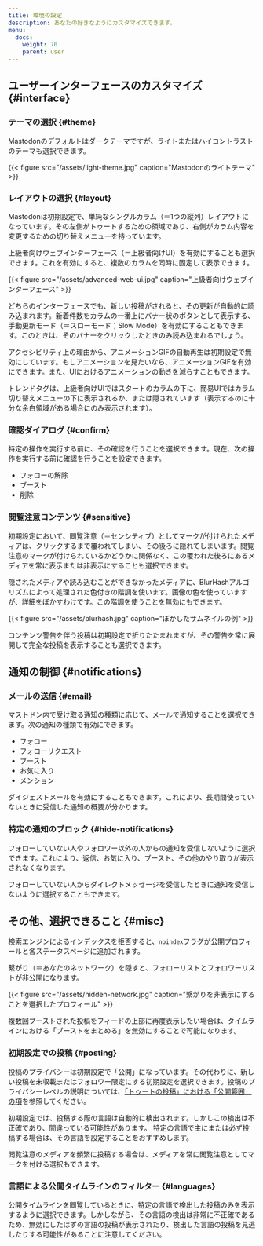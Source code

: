 ```yaml
---
title: 環境の設定
description: あなたの好きなようにカスタマイズできます。
menu:
  docs:
    weight: 70
    parent: user
---
```


## ユーザーインターフェースのカスタマイズ {#interface}

### テーマの選択 {#theme}

Mastodonのデフォルトはダークテーマですが、ライトまたはハイコントラストのテーマも選択できます。

{{< figure src="/assets/light-theme.jpg" caption="Mastodonのライトテーマ" >}}

### レイアウトの選択 {#layout}

Mastodonは初期設定で、単純なシングルカラム（＝1つの縦列）レイアウトになっています。その左側がトゥートするための領域であり、右側がカラム内容を変更するための切り替えメニューを持っています。

上級者向けウェブインターフェース（＝上級者向けUI）を有効にすることも選択できます。これを有効にすると、複数のカラムを同時に固定して表示できます。

{{< figure src="/assets/advanced-web-ui.jpg" caption="上級者向けウェブインターフェース" >}}

どちらのインターフェースでも、新しい投稿がされると、その更新が自動的に読み込まれます。新着件数をカラムの一番上にバナー状のボタンとして表示する、手動更新モード（＝スローモード；Slow Mode）を有効にすることもできます。このときは、そのバナーをクリックしたときのみ読み込まれるでしょう。

アクセシビリティ上の理由から、アニメーションGIFの自動再生は初期設定で無効にしています。もしアニメーションを見たいなら、アニメーションGIFを有効にできます。また、UIにおけるアニメーションの動きを減らすこともできます。

トレンドタグは、上級者向けUIではスタートのカラムの下に、簡易UIではカラム切り替えメニューの下に表示されるか、または隠されています（表示するのに十分な余白領域がある場合にのみ表示されます）。

### 確認ダイアログ {#confirm}

特定の操作を実行する前に、その確認を行うことを選択できます。現在、次の操作を実行する前に確認を行うことを設定できます。

* フォローの解除
* ブースト
* 削除

### 閲覧注意コンテンツ {#sensitive}

初期設定において、閲覧注意（＝センシティブ）としてマークが付けられたメディアは、クリックするまで覆われてしまい、その後ろに隠れてしまいます。閲覧注意のマークが付けられているかどうかに関係なく、この覆われた後ろにあるメディアを常に表示または非表示にすることも選択できます。

隠されたメディアや読み込むことができなかったメディアに、BlurHashアルゴリズムによって処理された色付きの階調を使います。画像の色を使っていますが、詳細をぼかすわけです。この階調を使うことを無効にもできます。

{{< figure src="/assets/blurhash.jpg" caption="ぼかしたサムネイルの例" >}}

コンテンツ警告を伴う投稿は初期設定で折りたたまれますが、その警告を常に展開して完全な投稿を表示することも選択できます。

## 通知の制御 {#notifications}

### メールの送信 {#email}

マストドン内で受け取る通知の種類に応じて、メールで通知することを選択できます。次の通知の種類で有効にできます。

* フォロー
* フォローリクエスト
* ブースト
* お気に入り
* メンション

ダイジェストメールを有効にすることもできます。これにより、長期間使っていないときに受信した通知の概要が分かります。

### 特定の通知のブロック {#hide-notifications}

フォローしていない人やフォロワー以外の人からの通知を受信しないように選択できます。これにより、返信、お気に入り、ブースト、その他のやり取りが表示されなくなります。

フォローしていない人からダイレクトメッセージを受信したときに通知を受信しないように選択することもできます。

## その他、選択できること {#misc}

検索エンジンによるインデックスを拒否すると、`noindex`フラグが公開プロフィールと各ステータスページに追加されます。

繋がり（＝あなたのネットワーク）を隠すと、フォローリストとフォロワーリストが非公開になります。

{{< figure src="/assets/hidden-network.jpg" caption="繋がりを非表示にすることを選択したプロフィール" >}}

複数回ブーストされた投稿をフィードの上部に再度表示したい場合は、タイムラインにおける「ブーストをまとめる」を無効にすることで可能になります。

### 初期設定での投稿 {#posting}

投稿のプライバシーは初期設定で「公開」になっています。その代わりに、新しい投稿を未収載またはフォロワー限定にする初期設定を選択できます。投稿のプライバシーレベルの説明については、[「トゥートの投稿」における「公開範囲」の項](../posting#privacy)を参照してください。

初期設定では、投稿する際の言語は自動的に検出されます。しかしこの検出は不正確であり、間違っている可能性があります。
特定の言語で主にまたは必ず投稿する場合は、その言語を設定することをおすすめします。

閲覧注意のメディアを頻繁に投稿する場合は、メディアを常に閲覧注意としてマークを付ける選択もできます。

### 言語による公開タイムラインのフィルター {#languages}

公開タイムラインを閲覧しているときに、特定の言語で検出した投稿のみを表示するように選択できます。しかしながら、その言語の検出は非常に不正確であるため、無効にしたはずの言語の投稿が表示されたり、検出した言語の投稿を見逃したりする可能性があることに注意してください。
